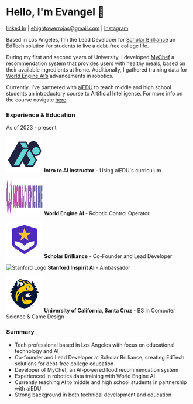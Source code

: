 # Hello, I'm Evangel 👋
[linked In](https://www.linkedin.com/in/evangel-hightower-rojas-924027302/) | ehightowerrojas@gmail.com | [Instagram](https://www.instagram.com/speedsheep_/)

Based in Los Angeles, I’m the Lead Developer for [Scholar Brilliance](https://scholarbrilliance.com/) an EdTech solution for students to live a debt-free college life.

During my first and second years of University, I developed [MyChef](https://mychef.replit.app/) a recommendation system that provides users with healthy meals, based on their available ingredients at home. Additionally, I gathered training data for [World Engine AI’s](https://worldengine.ai/) advancements in robotics.

Currently, I’ve partnered with [aiEDU](https://www.aiedu.org/) to teach middle and high school students an introductory course to Artificial Intelligence. For more info on the course navigate [here](https://www.notion.so/Intro-To-AI-23a5314941aa80e9843ffda2877484be?pvs=21).

### Experience & Education

As of 2023 - present

<img src="images/aiedu_logo.jpg" alt="aiEDU Logo" width="100" height="100">  **Intro to AI Instructor** - Using aiEDU's curriculum  

<img src="images/logo.png" alt="World Engine AI Logo" width="100" height="100">  **World Engine AI** - Robotic Control Operator

<img src="images/logo(1).png" alt="Scholar Brilliance Logo" width="100" height="100">  **Scholar Brilliance** - Co-Founder and Lead Developer

<img src="images/1630581976246.png" alt="Stanford Logo" width="100" height="100">  **Stanford Inspirit AI** - Ambassador

<img src="images/aiedu-logo.png" alt="UCSC Logo" width="100" height="100">  **University of California, Santa Cruz** - BS in Computer Science & Game Design

### Summary

- Tech professional based in Los Angeles with focus on educational technology and AI
- Co-founder and Lead Developer at Scholar Brilliance, creating EdTech solutions for debt-free college education
- Developer of MyChef, an AI-powered food recommendation system
- Experienced in robotics data training with World Engine AI
- Currently teaching AI to middle and high school students in partnership with aiEDU
- Strong background in both technical development and education
